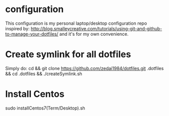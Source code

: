 # configuration
This configuration is my personal laptop/desktop configuration repo inspired by: http://blog.smalleycreative.com/tutorials/using-git-and-github-to-manage-your-dotfiles/ and it's for my own convenience.

# Create symlink for all dotfiles
Simply do: cd && git clone https://github.com/zedai1984/dotfiles.git .dotfiles && cd .dotfiles && ./createSymlink.sh

# Install Centos
sudo installCentos7(Term/Desktop).sh
